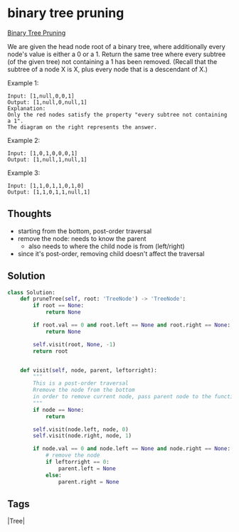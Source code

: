 #  binary tree pruning

[Binary Tree Pruning](https://leetcode.com/problems/binary-tree-pruning)

We are given the head node root of a binary tree, where additionally every node's value is either a 0 or a 1. Return the same tree where every subtree \(of the given tree\) not containing a 1 has been removed. \(Recall that the subtree of a node X is X, plus every node that is a descendant of X.\)

Example 1:

```text
Input: [1,null,0,0,1]
Output: [1,null,0,null,1]
Explanation: 
Only the red nodes satisfy the property "every subtree not containing a 1".
The diagram on the right represents the answer.
```

Example 2:

```text
Input: [1,0,1,0,0,0,1]
Output: [1,null,1,null,1]
```

Example 3:

```text
Input: [1,1,0,1,1,0,1,0]
Output: [1,1,0,1,1,null,1]
```

## Thoughts

* starting from the bottom, post-order traversal
* remove the node: needs to know the parent 
  * also needs to where the child node is from \(left/right\)
* since it's post-order, removing child doesn't affect the traversal 

## Solution

```python
class Solution:
    def pruneTree(self, root: 'TreeNode') -> 'TreeNode':
        if root == None:
            return None

        if root.val == 0 and root.left == None and root.right == None:
            return None

        self.visit(root, None, -1)
        return root


    def visit(self, node, parent, leftorright):
        """
        This is a post-order traversal
        Rremove the node from the bottom
        in order to remove current node, pass parent node to the function 
        """
        if node == None:
            return

        self.visit(node.left, node, 0)
        self.visit(node.right, node, 1)

        if node.val == 0 and node.left == None and node.right == None:
            # remove the node
            if leftorright == 0:
                parent.left = None
            else:
                parent.right = None
```

## Tags

\|Tree\|

